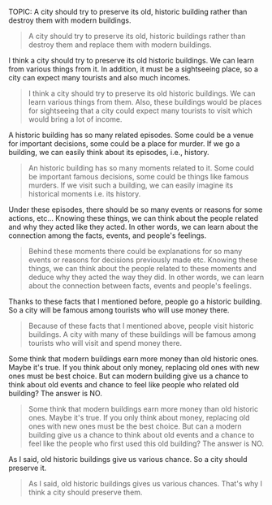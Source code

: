 TOPIC: A city should try to preserve its old, historic building rather than destroy them with modern buildings.

> A city should try to preserve its old, historic buildings rather than destroy them and replace them with modern buildings.

I think a city should try to preserve its old historic buildings. We can learn from various things from it. In addition, it must be a sightseeing place, so a city can expect many tourists and also much incomes.

> I think a city should try to preserve its old historic buildings. We can learn various things from them. Also, these buildings would be places for sightseeing that a city could expect many tourists to visit which would bring a lot of income.

A historic building has so many related episodes. Some could be a venue for important decisions, some could be a place for murder. If we go a building, we can easily think about its episodes, i.e., history.

> An historic building has so many moments related to it. Some could be important famous decisions, some could be things like famous murders. If we visit such a building, we can easily imagine its historical moments i.e. its history.

Under these episodes, there should be so many events or reasons for some actions, etc... Knowing these things, we can think about the people related and why they acted like they acted. In other words, we can learn about the connection among the facts, events, and people's feelings.

> Behind these moments there could be explanations for so many events or reasons for decisions previously made etc. Knowing these things, we can think about the people related to these moments and deduce why they acted the way they did. In other words, we can learn about the connection between facts, events and people's feelings.

Thanks to these facts that I mentioned before, people go a historic building. So a city will be famous among tourists who will use money there.

> Because of these facts that I mentioned above, people visit historic buildings. A city with many of these buildings will be famous among tourists who will visit and spend money there.

Some think that modern buildings earn more money than old historic ones. Maybe it's true.
If you think about only money, replacing old ones with new ones must be best choice. But can modern building give us a chance to think about old events and chance to feel like people who related old building? The answer is NO.

> Some think that modern buildings earn more money than old historic ones. Maybe it's true. If you only think about money, replacing old ones with new ones must be the best choice. But can a modern building give us a chance to think about old events and a chance to feel like the people who first used this old building? The answer is NO.

As I said, old historic buildings give us various chance. So a city should preserve it.

> As I said, old historic buildings gives us various chances. That's why I think a city should preserve them.
